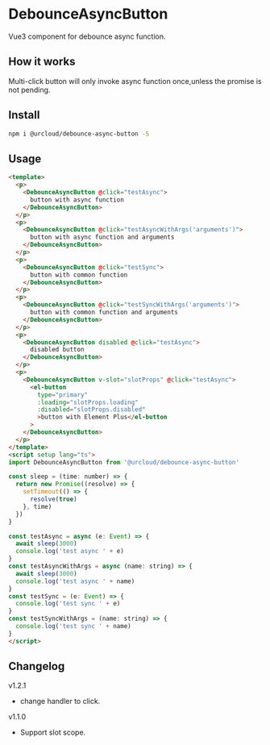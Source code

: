 # DebounceAsyncButton

Vue3 component for debounce async function.
## How it works
Multi-click button will only invoke async function once,unless the promise is not pending.
## Install

```bash
npm i @urcloud/debounce-async-button -S

```

## Usage 

```html
<template>
  <p>
    <DebounceAsyncButton @click="testAsync">
      button with async function
    </DebounceAsyncButton>
  </p>
  <p>
    <DebounceAsyncButton @click="testAsyncWithArgs('arguments')">
      button with async function and arguments
    </DebounceAsyncButton>
  </p>
  <p>
    <DebounceAsyncButton @click="testSync">
      button with common function
    </DebounceAsyncButton>
  </p>
  <p>
    <DebounceAsyncButton @click="testSyncWithArgs('arguments')">
      button with common function and arguments
    </DebounceAsyncButton>
  </p>
  <p>
    <DebounceAsyncButton disabled @click="testAsync">
      disabled button
    </DebounceAsyncButton>
  </p>
  <p>
    <DebounceAsyncButton v-slot="slotProps" @click="testAsync">
      <el-button
        type="primary"
        :loading="slotProps.loading"
        :disabled="slotProps.disabled"
        >button with Element Plus</el-button
      >
    </DebounceAsyncButton>
  </p>
</template>
<script setup lang="ts">
import DebounceAsyncButton from '@urcloud/debounce-async-button'

const sleep = (time: number) => {
  return new Promise((resolve) => {
    setTimeout(() => {
      resolve(true)
    }, time)
  })
}

const testAsync = async (e: Event) => {
  await sleep(3000)
  console.log('test async ' + e)
}
const testAsyncWithArgs = async (name: string) => {
  await sleep(3000)
  console.log('test async ' + name)
}
const testSync = (e: Event) => {
  console.log('test sync ' + e)
}
const testSyncWithArgs = (name: string) => {
  console.log('test sync ' + name)
}
</script>

```

## Changelog
v1.2.1
- change handler to click.

v1.1.0
- Support slot scope. 
